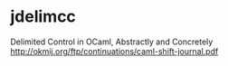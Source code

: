 # jdelimcc

Delimited Control in OCaml, Abstractly and Concretely
http://okmij.org/ftp/continuations/caml-shift-journal.pdf
